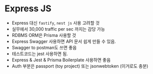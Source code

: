 # Express JS
* Express 대신 `fastify`, `nest js` 사용 고려할 것
* 실무에서 30,000 traffic per sec 까지는 감당 가능
* RDBMS ORM은 Prisma 사용할 것
* Express Swagger 사용하면 API 문서 쉽게 만들 수 있음.
* Swagger to postman도 쓰면 좋음
* 테스트코드는 jest 사용하면 됨.
* Express & Jest & Prisma Boilerplate 사용하면 좋음
* Auth 부분은 passport (toy project) 또는 jsonwebtoken (이거로도 충분)